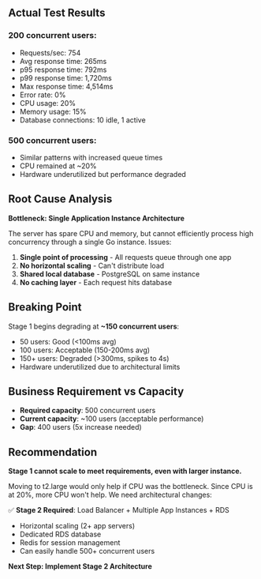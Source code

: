 
## Actual Test Results

### 200 concurrent users:
- Requests/sec: 754
- Avg response time: 265ms
- p95 response time: 792ms
- p99 response time: 1,720ms
- Max response time: 4,514ms
- Error rate: 0%
- CPU usage: 20%
- Memory usage: 15%
- Database connections: 10 idle, 1 active

### 500 concurrent users:
- Similar patterns with increased queue times
- CPU remained at ~20%
- Hardware underutilized but performance degraded

## Root Cause Analysis

**Bottleneck: Single Application Instance Architecture**

The server has spare CPU and memory, but cannot efficiently process 
high concurrency through a single Go instance. Issues:

1. **Single point of processing** - All requests queue through one app
2. **No horizontal scaling** - Can't distribute load
3. **Shared local database** - PostgreSQL on same instance
4. **No caching layer** - Each request hits database

## Breaking Point

Stage 1 begins degrading at **~150 concurrent users**:
- 50 users: Good (<100ms avg)
- 100 users: Acceptable (150-200ms avg)
- 150+ users: Degraded (>300ms, spikes to 4s)
- Hardware underutilized due to architectural limits

## Business Requirement vs Capacity

- **Required capacity**: 500 concurrent users
- **Current capacity**: ~100 users (acceptable performance)
- **Gap**: 400 users (5x increase needed)

## Recommendation

**Stage 1 cannot scale to meet requirements, even with larger instance.**

Moving to t2.large would only help if CPU was the bottleneck. Since 
CPU is at 20%, more CPU won't help. We need architectural changes:

✅ **Stage 2 Required**: Load Balancer + Multiple App Instances + RDS
- Horizontal scaling (2+ app servers)
- Dedicated RDS database
- Redis for session management
- Can easily handle 500+ concurrent users

**Next Step: Implement Stage 2 Architecture**
